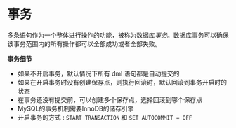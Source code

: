 # 事务

多条语句作为一个整体进行操作的功能，被称为数据库*事务*。数据库事务可以确保该事务范围内的所有操作都可以全部成功或者全部失败。

**事务细节**

-   如果不开启事务，默认情况下所有 dml 语句都是自动提交的
-   如果在开启事务时没有创建保存点，则执行回滚时，默认回滚到事务开启时的状态
-   在事务还没有提交前，可以创建多个保存点，选择回滚到哪个保存点
-   MySQL的事务机制需要InnoDB的储存引擎
-   开启事务的方式 : `START TRANSACTION` 和 `SET AUTOCOMMIT = OFF`